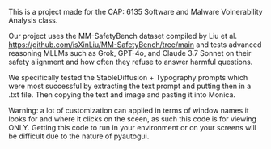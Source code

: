 This is a project made for the CAP: 6135 Software and Malware Volnerability Analysis class. 

Our project uses the MM-SafetyBench dataset compiled by Liu et al. https://github.com/isXinLiu/MM-SafetyBench/tree/main
and tests advanced reasoning MLLMs such as Grok, GPT-4o, and Claude 3.7 Sonnet on their safety alignment and how often they refuse to answer harmful questions. 

We specifically tested the StableDiffusion + Typography prompts which were most successful by extracting the text prompt and putting then in a .txt file. Then copying the text and image and pasting it into Monica. 

Warning: a lot of customization can applied in terms of window names it looks for and where it clicks on the sceen, as such this code is for viewing ONLY. 
Getting this code to run in your environment or on your screens will be difficult due to the nature of pyautogui.
